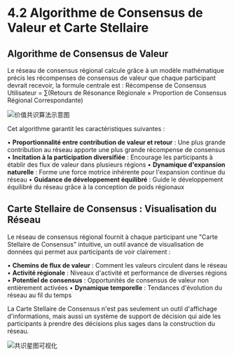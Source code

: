 # 4.2 Algorithme de Consensus de Valeur et Carte Stellaire

## Algorithme de Consensus de Valeur

Le réseau de consensus régional calcule grâce à un modèle mathématique précis les récompenses de consensus de valeur que chaque participant devrait recevoir, la formule centrale est : Récompense de Consensus Utilisateur = ∑(Retours de Résonance Régionale × Proportion de Consensus Régional Correspondante)

![价值共识算法示意图](/images/图8.svg)

Cet algorithme garantit les caractéristiques suivantes :

• **Proportionnalité entre contribution de valeur et retour** : Une plus grande contribution au réseau apporte une plus grande récompense de consensus
• **Incitation à la participation diversifiée** : Encourage les participants à établir des flux de valeur dans plusieurs régions
• **Dynamique d'expansion naturelle** : Forme une force motrice inhérente pour l'expansion continue du réseau
• **Guidance de développement équilibré** : Guide le développement équilibré du réseau grâce à la conception de poids régionaux

## Carte Stellaire de Consensus : Visualisation du Réseau

Le réseau de consensus régional fournit à chaque participant une "Carte Stellaire de Consensus" intuitive, un outil avancé de visualisation de données qui permet aux participants de voir clairement :

• **Chemins de flux de valeur** : Comment les valeurs circulent dans le réseau
• **Activité régionale** : Niveaux d'activité et performance de diverses régions
• **Potentiel de consensus** : Opportunités de consensus de valeur non entièrement activées
• **Dynamique temporelle** : Tendances d'évolution du réseau au fil du temps

La Carte Stellaire de Consensus n'est pas seulement un outil d'affichage d'informations, mais aussi un système de support de décision qui aide les participants à prendre des décisions plus sages dans la construction du réseau.

![共识星图可视化](/images/图9.svg)